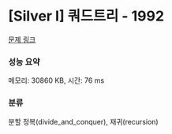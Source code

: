 # [Silver I] 쿼드트리 - 1992 

[문제 링크](https://www.acmicpc.net/problem/1992) 

### 성능 요약

메모리: 30860 KB, 시간: 76 ms

### 분류

분할 정복(divide_and_conquer), 재귀(recursion)

